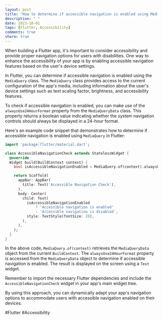 ```yaml
---
layout: post
title: "How to determine if accessible navigation is enabled using MediaQuery in Flutter?"
description: " "
date: 2023-10-01
tags: [Flutter, Accessibility]
comments: true
share: true
---
```


When building a Flutter app, it's important to consider accessibility and provide proper navigation options for users with disabilities. One way to enhance the accessibility of your app is by enabling accessible navigation features based on the user's device settings. 

In Flutter, you can determine if accessible navigation is enabled using the `MediaQuery` class. The `MediaQuery` class provides access to the current configuration of the app's media, including information about the user's device settings such as text scaling factor, brightness, and accessibility features.

To check if accessible navigation is enabled, you can make use of the `alwaysUse24HourFormat` property from the `MediaQueryData` class. This property returns a boolean value indicating whether the system navigation controls should always be displayed in a 24-hour format.

Here's an example code snippet that demonstrates how to determine if accessible navigation is enabled using `MediaQuery` in Flutter:

```dart
import 'package:flutter/material.dart';

class AccessibleNavigationCheck extends StatelessWidget {
  @override
  Widget build(BuildContext context) {
    bool isAccessibleNavigationEnabled = MediaQuery.of(context).alwaysUse24HourFormat;

    return Scaffold(
      appBar: AppBar(
        title: Text('Accessible Navigation Check'),
      ),
      body: Center(
        child: Text(
          isAccessibleNavigationEnabled
              ? 'Accessible navigation is enabled'
              : 'Accessible navigation is disabled',
          style: TextStyle(fontSize: 20),
        ),
      ),
    );
  }
}
```

In the above code, `MediaQuery.of(context)` retrieves the `MediaQueryData` object from the current `BuildContext`. The `alwaysUse24HourFormat` property is accessed from the `MediaQueryData` object to determine if accessible navigation is enabled. The result is displayed on the screen using a `Text` widget.

Remember to import the necessary Flutter dependencies and include the `AccessibleNavigationCheck` widget in your app's main widget tree.

By using this approach, you can dynamically adapt your app's navigation options to accommodate users with accessible navigation enabled on their devices.

\#Flutter \#Accessibility